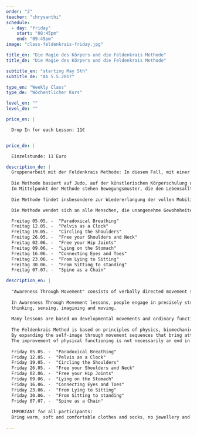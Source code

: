 ```yaml
---
order: "2"
teacher: "chrysanthi"
schedule:
  - day: "friday"
    start: "08:45pm"
    end: "09:45pm"
image: "class-feldenkrais-friday.jpg"

title_en: "Die Magie des Körpers und die Feldenkrais Methode"
title_de: "Die Magie des Körpers und die Feldenkrais Methode"

subtitle_en: "starting May 5th"
subtitle_de: "Ab 5.5.2017"

type_en: "Weekly Class"
type_de: "Wöchentlicher Kurs"

level_en: ""
level_de: ""

price_en: |

  Drop In for each Lesson: 11€


price_de: |  

  Einzelstunde: 11 Euro

description_de: |
  Gruppenarbeit mit der Feldenkrais Methode: In diesem Fall, mit einer Gruppe, arbeite ich durch die Art und Weise der Methode die "Bewusstheit durch Bewegung" heißt (Awareness Through Movement), wo ich durch verbale Kommunikation und bestimmte an die Gruppenmitglieder angepasste Übunge anwende.
  
  Die Methode basiert auf Judo, auf der künstlerischen Körperschulung der 1920er Jahre sowie auf Erkenntnissen der manuellen Medizin.
  Im Mittelpunkt der Methode stehen Bewegungsmuster, die den Lebensalltag eines Menschen prägen, und die Möglichkeiten, diese angemessen zu variieren. Sie möchte den Menschen befähigen, über die Wahrnehmung von Bewegungsabläufen seine Bewusstheit zu erweitern und größere sensomotorische Differenziertheit zu erlangen. Nachteilige Bewegungsmuster sollen gelöst und neue Bewegungsalternativen aufgezeigt werden. Auf diese Weise kann er schließlich besser erkennen und verstehen, wie er sich selbst wahrnimmt und im täglichen Leben organisiert. Beschwerden werden zu entsprechenden Bewegungsmustern zurückverfolgt und Defizite möglichst durch andere, neu erkannte Bewegungsmöglichkeiten überbrückt. Indem sich der Lernende über das eigene Tun bewusst wird, entsteht neue Beweglichkeit für Körper und Geist.
  
  Die Methode findet insbesondere zur Wiedererlangung der vollen Mobilität nach Verletzungen in der Rehabilitation und beim Abbau von fehlende Schmerzen Anwendung. Ihrem Konzept nach können jedoch Menschen in den unterschiedlichsten Lebenssituationen von ihren Möglichkeiten profitieren. Sie soll geistige und körperliche Frische bis ins hohe Alter erhalten helfen. Auch beispielsweise für Musiker, Tänzer, Sportler und andere an Bewegung Interessierte kann sie von Nutzen sein.

  Die Methode wendet sich an alle Menschen, die unangenehme Gewohnheiten oder spezifische und bestimmte körperliche Schwierigkeiten und Schmerzen bewältigen wollen, aber auch an ALLE die sich weiter entwicklen und selbsterkennen wollen.

  Freitag 05.05. -  "Paradoxical Breathing"  
  Freitag 12.05. -  "Pelvis as a Clock"  
  Freitag 19.05. -  "Circling the Shoulders"  
  Freitag 26.05. -  "Free your Shoulders and Neck"  
  Freitag 02.06. -  "Free your Hip Joints"  
  Freitag 09.06. -  "Lying on the Stomach"  
  Freitag 16.06. -  "Connecting Eyes and Toes"  
  Freitag 23.06. -  "From Lying to Sitting"  
  Freitag 30.06. -  "From Sitting to standing"  
  Freitag 07.07. -  "Spine as a Chain"  

description_en: |
  
  "Awareness Through Movement" consists of verbally directed movement sequences presented primarily to groups. A lesson generally lasts from forty to sixty minutes. Each lesson is usually organized around a particular function.
  
  In Awareness Through Movement lessons, people engage in precisely structured movement explorations that involve: 
  thinking, sensing, imagining and moving.
  
  Many lessons are based on developmental movements and ordinary functional activities. Some are based on more abstract explorations of joint, muscle, and postural relationships. The lessons consist of comfortable, easy movements that gradually evolve into movements of greater range and complexity. 
  
  The Feldenkrais Method is based on principles of physics, biomechanics and an empirical understanding of learning and human development. 
  By expanding the self-image through movement sequences that bring attention to the parts of the self that are out of awareness, the Method enables you to include more of yourself in your functioning movements. Students become more aware of their habitual neuromuscular patterns and rigidities and expand options for new ways of moving. By increasing sensitivity the Feldenkrais Method assists you to live your life more fully, efficiently and comfortably.
  The improvement of physical functioning is not necessarily an end in itself. Such improvement is based on developing a broader functional awareness which is often a way to more generalized enhancement of functioning in the context of your environment and life.
  
  Friday 05.05. -  "Paradoxical Breathing"  
  Friday 12.05. -  "Pelvis as a Clock"  
  Friday 19.05. -  "Circling the Shoulders"  
  Friday 26.05. -  "Free your Shoulders and Neck"  
  Friday 02.06. -  "Free your Hip Joints"  
  Friday 09.06. -  "Lying on the Stomach"  
  Friday 16.06. -  "Connecting Eyes and Toes"  
  Friday 23.06. -  "From Lying to Sitting"  
  Friday 30.06. -  "From Sitting to standing"  
  Friday 07.07. -  "Spine as a Chain"  
  
  IMPORTANT for all participants:
  Bring warm, soft and comfortable clothes and socks, no jewellery and no mobiles during the lesson !
  
---
```

